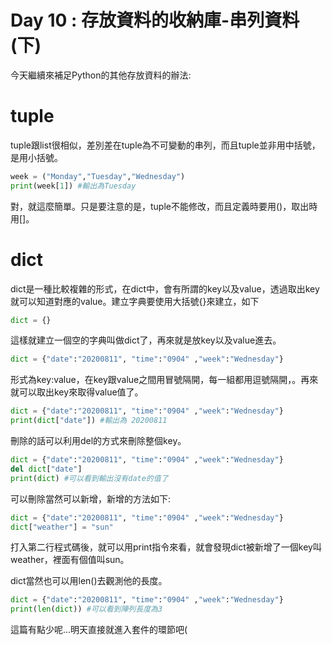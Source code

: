 # Day 10 : 存放資料的收納庫-串列資料(下)

今天繼續來補足Python的其他存放資料的辦法:

# tuple

tuple跟list很相似，差別差在tuple為不可變動的串列，而且tuple並非用中括號，是用小括號。

```python
week = ("Monday","Tuesday","Wednesday")
print(week[1]) #輸出為Tuesday
```

對，就這麼簡單。只是要注意的是，tuple不能修改，而且定義時要用()，取出時用[]。

# dict

dict是一種比較複雜的形式，在dict中，會有所謂的key以及value，透過取出key就可以知道對應的value。建立字典要使用大括號{}來建立，如下

```python
dict = {}
```

這樣就建立一個空的字典叫做dict了，再來就是放key以及value進去。

```python
dict = {"date":"20200811", "time":"0904" ,"week":"Wednesday"}
```

形式為key:value，在key跟value之間用冒號隔開，每一組都用逗號隔開，。再來就可以取出key來取得value值了。

```python
dict = {"date":"20200811", "time":"0904" ,"week":"Wednesday"}
print(dict["date"]) #輸出為 20200811
```

刪除的話可以利用del的方式來刪除整個key。

```python
dict = {"date":"20200811", "time":"0904" ,"week":"Wednesday"}
del dict["date"]
print(dict) #可以看到輸出沒有date的值了
```

可以刪除當然可以新增，新增的方法如下:

```python
dict = {"date":"20200811", "time":"0904" ,"week":"Wednesday"}
dict["weather"] = "sun"
```

打入第二行程式碼後，就可以用print指令來看，就會發現dict被新增了一個key叫weather，裡面有個值叫sun。

dict當然也可以用len()去觀測他的長度。

```python
dict = {"date":"20200811", "time":"0904" ,"week":"Wednesday"}
print(len(dict)) #可以看到陣列長度為3
```

這篇有點少呢...明天直接就進入套件的環節吧(